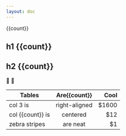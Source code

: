 ```yaml
---
layout: doc
---
```


<script setup>
import { ref } from 'vue'
import { useData  } from 'vitepress'

console.log(useData())
const count = ref(1);
</script>

<div class="cursor-pointer select-none" @click="count = count + 2">{{count}}</div>

## h1 {{count}}

## h2 {{count}}

:tada: :100:

| Tables        |      Are{{count}}      |  Cool |
| ------------- | :-----------: | ----: |
| col 3 is      | right-aligned | $1600 |
| col {{count}} is      |   centered    |   $12 |
| zebra stripes |   are neat    |    $1 |

<div class="h-100 w-100 bg-primary"></div>
<div class="h-100 w-100 bg-success"></div>
